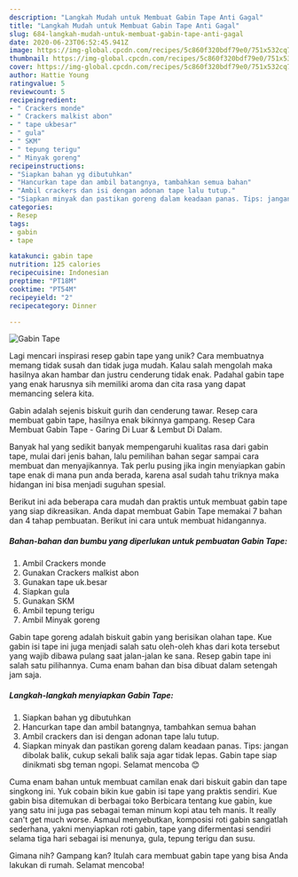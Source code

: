 ```yaml
---
description: "Langkah Mudah untuk Membuat Gabin Tape Anti Gagal"
title: "Langkah Mudah untuk Membuat Gabin Tape Anti Gagal"
slug: 684-langkah-mudah-untuk-membuat-gabin-tape-anti-gagal
date: 2020-06-23T06:52:45.941Z
image: https://img-global.cpcdn.com/recipes/5c860f320bdf79e0/751x532cq70/gabin-tape-foto-resep-utama.jpg
thumbnail: https://img-global.cpcdn.com/recipes/5c860f320bdf79e0/751x532cq70/gabin-tape-foto-resep-utama.jpg
cover: https://img-global.cpcdn.com/recipes/5c860f320bdf79e0/751x532cq70/gabin-tape-foto-resep-utama.jpg
author: Hattie Young
ratingvalue: 5
reviewcount: 5
recipeingredient:
- " Crackers monde"
- " Crackers malkist abon"
- " tape ukbesar"
- " gula"
- " SKM"
- " tepung terigu"
- " Minyak goreng"
recipeinstructions:
- "Siapkan bahan yg dibutuhkan"
- "Hancurkan tape dan ambil batangnya, tambahkan semua bahan"
- "Ambil crackers dan isi dengan adonan tape lalu tutup."
- "Siapkan minyak dan pastikan goreng dalam keadaan panas. Tips: jangan dibolak balik, cukup sekali balik saja agar tidak lepas. Gabin tape siap dinikmati sbg teman ngopi. Selamat mencoba 😊"
categories:
- Resep
tags:
- gabin
- tape

katakunci: gabin tape 
nutrition: 125 calories
recipecuisine: Indonesian
preptime: "PT18M"
cooktime: "PT54M"
recipeyield: "2"
recipecategory: Dinner

---
```



![Gabin Tape](https://img-global.cpcdn.com/recipes/5c860f320bdf79e0/751x532cq70/gabin-tape-foto-resep-utama.jpg)

Lagi mencari inspirasi resep gabin tape yang unik? Cara membuatnya memang tidak susah dan tidak juga mudah. Kalau salah mengolah maka hasilnya akan hambar dan justru cenderung tidak enak. Padahal gabin tape yang enak harusnya sih memiliki aroma dan cita rasa yang dapat memancing selera kita.

Gabin adalah sejenis biskuit gurih dan cenderung tawar. Resep cara membuat gabin tape, hasilnya enak bikinnya gampang. Resep Cara Membuat Gabin Tape - Garing Di Luar &amp; Lembut Di Dalam.

Banyak hal yang sedikit banyak mempengaruhi kualitas rasa dari gabin tape, mulai dari jenis bahan, lalu pemilihan bahan segar sampai cara membuat dan menyajikannya. Tak perlu pusing jika ingin menyiapkan gabin tape enak di mana pun anda berada, karena asal sudah tahu triknya maka hidangan ini bisa menjadi suguhan spesial.


Berikut ini ada beberapa cara mudah dan praktis untuk membuat gabin tape yang siap dikreasikan. Anda dapat membuat Gabin Tape memakai 7 bahan dan 4 tahap pembuatan. Berikut ini cara untuk membuat hidangannya.

<!--inarticleads1-->

##### Bahan-bahan dan bumbu yang diperlukan untuk pembuatan Gabin Tape:

1. Ambil  Crackers monde
1. Gunakan  Crackers malkist abon
1. Gunakan  tape uk.besar
1. Siapkan  gula
1. Gunakan  SKM
1. Ambil  tepung terigu
1. Ambil  Minyak goreng


Gabin tape goreng adalah biskuit gabin yang berisikan olahan tape. Kue gabin isi tape ini juga menjadi salah satu oleh-oleh khas dari kota tersebut yang wajib dibawa pulang saat jalan-jalan ke sana. Resep gabin tape ini salah satu pilihannya. Cuma enam bahan dan bisa dibuat dalam setengah jam saja. 

<!--inarticleads2-->

##### Langkah-langkah menyiapkan Gabin Tape:

1. Siapkan bahan yg dibutuhkan
1. Hancurkan tape dan ambil batangnya, tambahkan semua bahan
1. Ambil crackers dan isi dengan adonan tape lalu tutup.
1. Siapkan minyak dan pastikan goreng dalam keadaan panas. Tips: jangan dibolak balik, cukup sekali balik saja agar tidak lepas. Gabin tape siap dinikmati sbg teman ngopi. Selamat mencoba 😊


Cuma enam bahan untuk membuat camilan enak dari biskuit gabin dan tape singkong ini. Yuk cobain bikin kue gabin isi tape yang praktis sendiri. Kue gabin bisa ditemukan di berbagai toko Berbicara tentang kue gabin, kue yang satu ini juga pas sebagai teman minum kopi atau teh manis. It really can&#39;t get much worse. Asmaul menyebutkan, komposisi roti gabin sangatlah sederhana, yakni menyiapkan roti gabin, tape yang difermentasi sendiri selama tiga hari sebagai isi menunya, gula, tepung terigu dan susu. 

Gimana nih? Gampang kan? Itulah cara membuat gabin tape yang bisa Anda lakukan di rumah. Selamat mencoba!
